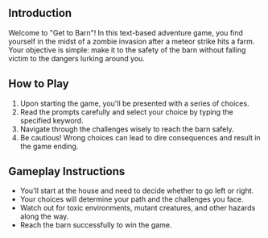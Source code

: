 ## Introduction

Welcome to "Get to Barn"! In this text-based adventure game, you find yourself in the midst of a zombie invasion after a meteor strike hits a farm. Your objective is simple: make it to the safety of the barn without falling victim to the dangers lurking around you.

## How to Play

1. Upon starting the game, you'll be presented with a series of choices.
2. Read the prompts carefully and select your choice by typing the specified keyword.
3. Navigate through the challenges wisely to reach the barn safely.
4. Be cautious! Wrong choices can lead to dire consequences and result in the game ending.

## Gameplay Instructions

- You'll start at the house and need to decide whether to go left or right.
- Your choices will determine your path and the challenges you face.
- Watch out for toxic environments, mutant creatures, and other hazards along the way.
- Reach the barn successfully to win the game.
